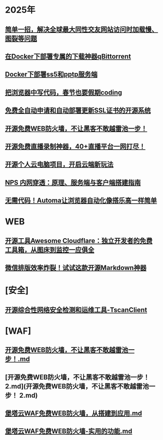 # 2025年

## [简单一招，解决全球最大同性交友网站访问时加载慢、图裂等问题](简单一招，解决全球最大同性交友网站访问时加载慢、图裂等问题.md)

## [在Docker下部署专属的下载神器qBittorrent](在Docker下部署专属的下载神器qBittorrent.md)

## [Docker下部署ss5和pptp服务端](Docker下部署ss5和pptp服务端.md)

## [把浏览器中写代码，春节也要假期coding](把浏览器中写代码，春节也要假期coding.md)

## [免费全自动申请和自动部署更新SSL证书的开源系统](免费全自动申请和自动部署更新SSL证书的开源系统.md)

## [开源免费WEB防火墙，不让黑客不敢越雷池一步！](开源免费WEB防火墙，不让黑客不敢越雷池一步！.md)

## [开源免费直播录制神器，40+直播平台一网打尽！](开源免费直播录制神器，40+直播平台一网打尽！.md)

## [开源个人云电脑项目，开启云端新玩法](开源个人云电脑项目，开启云端新玩法.md)

## [NPS 内网穿透：原理、服务端与客户端搭建指南](NPS内网穿透原理服务端与客户端搭建指南.md)

## [无需代码！Automa让浏览器自动化像搭乐高一样简单](Automa.md)



# WEB

## [开源工具Awesome Cloudflare：独立开发者的免费工具箱，从图床到监控一应俱全](Awesome-Cloudflare.md)

## [微信排版效率炸裂！试试这款开源Markdown神器](doocs-md.md)

# [安全]

## [开源综合性网络安全检测和运维工具-TscanClient](开源综合性网络安全检测和运维工具-TscanClient.md)



# [WAF]

## [开源免费WEB防火墙，不让黑客不敢越雷池一步！.md](开源免费WEB防火墙，不让黑客不敢越雷池一步！.md)

## [开源免费WEB防火墙，不让黑客不敢越雷池一步！ 2.md](开源免费WEB防火墙，不让黑客不敢越雷池一步！ 2.md)

## [堡塔云WAF免费WEB防火墙，从搭建到应用.md](堡塔云WAF免费WEB防火墙，从搭建到应用.md)

## [堡塔云WAF免费WEB防火墙-实用的功能.md](堡塔云WAF免费WEB防火墙-实用的功能.md)

